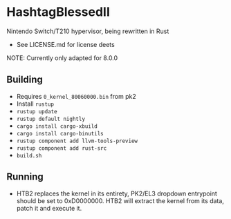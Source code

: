 # HashtagBlessedII

Nintendo Switch/T210 hypervisor, being rewritten in Rust

* See LICENSE.md for license deets

NOTE: Currently only adapted for 8.0.0

## Building
* Requires `0_kernel_80060000.bin` from pk2
* Install `rustup`
* `rustup update`
* `rustup default nightly`
* `cargo install cargo-xbuild`
* `cargo install cargo-binutils`
* `rustup component add llvm-tools-preview`
* `rustup component add rust-src`
* `build.sh`

## Running
* HTB2 replaces the kernel in its entirety, PK2/EL3 dropdown entrypoint should be set to 0xD0000000. HTB2 will extract the kernel from its data, patch it and execute it.
